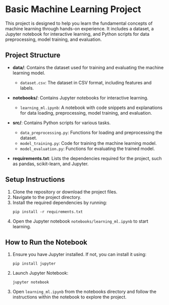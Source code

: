 # Basic Machine Learning Project

This project is designed to help you learn the fundamental concepts of machine learning through hands-on experience. It includes a dataset, a Jupyter notebook for interactive learning, and Python scripts for data preprocessing, model training, and evaluation.

## Project Structure

- **data/**: Contains the dataset used for training and evaluating the machine learning model.
  - `dataset.csv`: The dataset in CSV format, including features and labels.

- **notebooks/**: Contains Jupyter notebooks for interactive learning.
  - `learning_ml.ipynb`: A notebook with code snippets and explanations for data loading, preprocessing, model training, and evaluation.

- **src/**: Contains Python scripts for various tasks.
  - `data_preprocessing.py`: Functions for loading and preprocessing the dataset.
  - `model_training.py`: Code for training the machine learning model.
  - `model_evaluation.py`: Functions for evaluating the trained model.

- **requirements.txt**: Lists the dependencies required for the project, such as pandas, scikit-learn, and Jupyter.

## Setup Instructions

1. Clone the repository or download the project files.
2. Navigate to the project directory.
3. Install the required dependencies by running:
   ```
   pip install -r requirements.txt
   ```
4. Open the Jupyter notebook `notebooks/learning_ml.ipynb` to start learning.

## How to Run the Notebook

1. Ensure you have Jupyter installed. If not, you can install it using:
   ```
   pip install jupyter
   ```
2. Launch Jupyter Notebook:
   ```
   jupyter notebook
   ```
3. Open `learning_ml.ipynb` from the notebooks directory and follow the instructions within the notebook to explore the project.